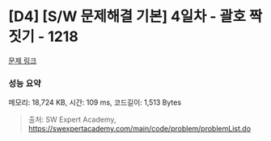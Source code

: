 # [D4] [S/W 문제해결 기본] 4일차 - 괄호 짝짓기 - 1218 

[문제 링크](https://swexpertacademy.com/main/code/problem/problemDetail.do?contestProbId=AV14eWb6AAkCFAYD) 

### 성능 요약

메모리: 18,724 KB, 시간: 109 ms, 코드길이: 1,513 Bytes



> 출처: SW Expert Academy, https://swexpertacademy.com/main/code/problem/problemList.do